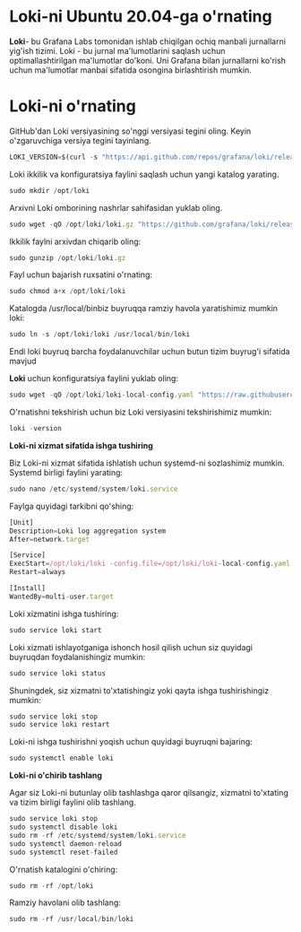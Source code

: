 # Loki-ni Ubuntu 20.04-ga o'rnating
**Loki**- bu Grafana Labs tomonidan ishlab chiqilgan ochiq manbali jurnallarni yig'ish tizimi. Loki - bu jurnal ma'lumotlarini saqlash uchun optimallashtirilgan ma'lumotlar do'koni. Uni Grafana bilan jurnallarni ko'rish uchun ma'lumotlar manbai sifatida osongina birlashtirish mumkin.
# Loki-ni o'rnating
GitHub'dan Loki versiyasining so'nggi versiyasi tegini oling. Keyin o'zgaruvchiga versiya tegini tayinlang.
```js
LOKI_VERSION=$(curl -s "https://api.github.com/repos/grafana/loki/releases/latest" | grep -Po '"tag_name": "v\K[0-9.]+')
```
Loki ikkilik va konfiguratsiya faylini saqlash uchun yangi katalog yarating.
```js
sudo mkdir /opt/loki
```
Arxivni Loki omborining nashrlar sahifasidan yuklab oling.
```js
sudo wget -qO /opt/loki/loki.gz "https://github.com/grafana/loki/releases/download/v${LOKI_VERSION}/loki-linux-amd64.zip"
```
Ikkilik faylni arxivdan chiqarib oling:
```js
sudo gunzip /opt/loki/loki.gz
```
Fayl uchun bajarish ruxsatini o'rnating:
```js
sudo chmod a+x /opt/loki/loki
```
Katalogda /usr/local/binbiz buyruqqa ramziy havola yaratishimiz mumkin loki:
```js
sudo ln -s /opt/loki/loki /usr/local/bin/loki
```
Endi loki buyruq barcha foydalanuvchilar uchun butun tizim buyrug'i sifatida mavjud

**Loki** uchun konfiguratsiya faylini yuklab oling:
```js
sudo wget -qO /opt/loki/loki-local-config.yaml "https://raw.githubusercontent.com/grafana/loki/v${LOKI_VERSION}/cmd/loki/loki-local-config.yaml"
```
O'rnatishni tekshirish uchun biz Loki versiyasini tekshirishimiz mumkin:
```js
loki -version
```

**Loki-ni xizmat sifatida ishga tushiring**

Biz Loki-ni xizmat sifatida ishlatish uchun systemd-ni sozlashimiz mumkin. Systemd birligi faylini yarating:
```js 
sudo nano /etc/systemd/system/loki.service
```
Faylga quyidagi tarkibni qo'shing:
```js
[Unit]
Description=Loki log aggregation system
After=network.target

[Service]
ExecStart=/opt/loki/loki -config.file=/opt/loki/loki-local-config.yaml
Restart=always

[Install]
WantedBy=multi-user.target
```
Loki xizmatini ishga tushiring:
```js
sudo service loki start
```
Loki xizmati ishlayotganiga ishonch hosil qilish uchun siz quyidagi buyruqdan foydalanishingiz mumkin:
```js
sudo service loki status
```
Shuningdek, siz xizmatni to'xtatishingiz yoki qayta ishga tushirishingiz mumkin:
```js
sudo service loki stop
sudo service loki restart
```
Loki-ni ishga tushirishni yoqish uchun quyidagi buyruqni bajaring:
```js
sudo systemctl enable loki
```
**Loki-ni o'chirib tashlang**

Agar siz Loki-ni butunlay olib tashlashga qaror qilsangiz, xizmatni to'xtating va tizim birligi faylini olib tashlang.
```js
sudo service loki stop
sudo systemctl disable loki
sudo rm -rf /etc/systemd/system/loki.service
sudo systemctl daemon-reload
sudo systemctl reset-failed
```
O'rnatish katalogini o'chiring:
```js
sudo rm -rf /opt/loki
```
Ramziy havolani olib tashlang:
```js
sudo rm -rf /usr/local/bin/loki
```

